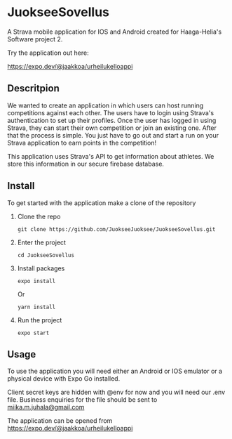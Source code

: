 # JuokseeSovellus

A Strava mobile application for IOS and Android created for Haaga-Helia's Software project 2. 

Try the application out here:

https://expo.dev/@jaakkoa/urheilukelloappi

## Descritpion

We wanted to create an application in which users can host running competitions against each other. The users have to login using Strava's authentication to set up their profiles. Once the user has logged in using Strava, they can start their own competition or join an existing one. After that the process is simple. You just have to go out and start a run on your Strava application to earn points in the competition!

This application uses Strava's API to get information about athletes. We store this information in our secure firebase database.

## Install 

To get started with the application make a clone of the repository 

1. Clone the repo
 
    `git clone https://github.com/JuokseeJuoksee/JuokseeSovellus.git`
    

2. Enter the project
 
     `cd JuokseeSovellus  `

3. Install packages

     `expo install `
      
      Or

     ` yarn install  `
     
     
4. Run the project

      `expo start  `
      
## Usage

To use the application you will need either an Android or IOS emulator or a physical device with Expo Go installed.

Client secret keys are hidden with @env for now and you will need our .env file. Business enquiries for the file should be sent to miika.m.juhala@gmail.com 

The application can be opened from https://expo.dev/@jaakkoa/urheilukelloappi
